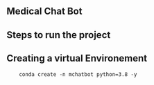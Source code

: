 ## Medical Chat Bot

## Steps to run the project

## Creating a virtual Environement
```
    conda create -n mchatbot python=3.8 -y
